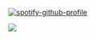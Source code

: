 [![spotify-github-profile](https://spotify-github-profile.kittinanx.com/api/view?uid=g1hyl7s47q8s1hpeq5b1p9bjy&cover_image=true&theme=natemoo-re&show_offline=true&background_color=121212&interchange=false&bar_color=563357&bar_color_cover=false)](https://github.com/kittinan/spotify-github-profile)

![](https://komarev.com/ghpvc/?username=clowningtimes&label=clownsS&color=black)
 



